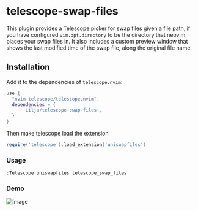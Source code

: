 # telescope-swap-files

This plugin provides a Telescope picker for swap files given a file path, if you have configured `vim.opt.directory` to be the directory that neovim places your swap files in.
It also includes a custom preview window that shows the last modified time of the swap file, along the original file name.

## Installation

Add it to the dependencies of `telescope.nvim`:

```lua
use {
  "nvim-telescope/telescope.nvim",
  dependencies = {
      'Lilja/telescope-swap-files',
  }
}
```

Then make telescope load the extension

```lua
require('telescope').load_extension('uniswapfiles')
```

### Usage
```
:Telescope uniswapfiles telescope_swap_files
```

### Demo
![image](https://github.com/Lilja/telescope-swap-files/assets/6134511/2963772b-51f3-4842-bacf-62668a0a60f2)
